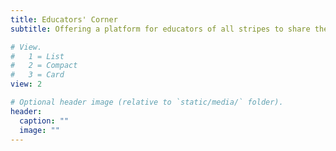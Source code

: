 ```yaml
---
title: Educators' Corner
subtitle: Offering a platform for educators of all stripes to share their stories, experiences, successes and hardships in teaching and mentoring.

# View.
#   1 = List
#   2 = Compact
#   3 = Card
view: 2

# Optional header image (relative to `static/media/` folder).
header:
  caption: ""
  image: ""
---
```


<br>
